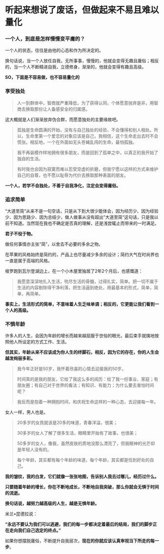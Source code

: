 # 听起来想说了废话，但做起来不易且难以量化

### 一个人，到底是怎样慢慢变平庸的？

一个人的状态，往往是由他的心态和作为所决定的。

换句话说，当一个人放任自我，无所事事，慢慢的，他就会变得无趣且庸俗；相反的，当一个人不断精进自我，立德修身，渐渐的，他就会变得有趣且高级。

**SO，下面是不容易做，也不容易量化的**

### 享受独处

> 人一到群体中，智商就严重降低，为了获得认同，个体愿意抛弃是非，用智商去换取那份让人备感安全的归属感。

这大概就是人们渐渐放弃伪合群，而愿意独处的主要缘故吧。

> 孤独是生命圆满的开始，没有与自己独处的经验，不会懂得和别人相处。所以，生命里第一个爱恋的对象应该是自己，我相信，这个生命走出去时不会慌张。相反地，一个在外面如无头苍蝇乱闯的生命，最怕孤独。



> 我不再装模作样地拥有很多朋友，而是回到了孤单之中，以真正的我开始了独自的生活。
>
> 
>
> 有时我也会因为寂寞而难以忍受空虚的折磨，但我宁愿以这样的方式来维护自己的自尊，也不愿以耻辱为代价去换取那种表面的朋友。



**一个人，若学不会独处，不善于自我净化，注定会变得庸俗。**

### 追求简单

“大道至简“从来不是一句空话，只是从下到大很少能体会，因为经历少、因为经验少、因为思路少、因为总结少，做人做事从没有超出”大道至简“这句话，只是我以前不知道。当然现在我也不确定是否真的理解，还是浅尝辄止而带来的一时满足。

**君子不役于物。**

做任何事情亦主张“简”，以舍去不必要的多余之物。

在苹果的风格始终是简约的，产品上也尽量减少多余的设计；简约大气在时尚界也一直是属于高端的风格。

梭罗跑到瓦尔登湖边上，在一个小木屋里独居了2年2个月后，也感慨道：

> 我愿意深深地扎入生活，吮尽生活的骨髓，过得扎实，简单。把一切不属于生活的内容剔除得干净利落，把生活逼到绝处，用最基本的形式，简单，简单，再简单。



**事实上，生活形式的简单，不意味着人生乏味单调；相反的，它更能让我们看到一个人的高级。**

### 不惧年龄

许多人的人生，会因为年龄的增长而越来越屈服于世俗的眼光，最后束手就擒地按照他人所设定的方式工作、生活。

**但其实，年龄从来不应该成为你人生的绊脚石，相反，因为它的存在，你的人生会越发绚丽多彩。**

> 我今年正好是50岁，我怀着欣喜的心情去迎接我的50岁。
>
> 
>
> 时间真的是我的朋友，它给了我这么多的阅历：给了我一份事业、家庭；有朋友圈；有自己对于世界的看法；有知识、有能力；为什么要去害怕时间呢？
>
> 
>
> 我反而是抱着一种拥抱时间，和庆祝生命这样的一种心态，去迎接每一年。

女人一样，男人也是。

> 20多岁的女孩就该是20多的味道，青春洋溢，很美；
>
> 
>
> 30多岁的女人了解了很多生活，眼睛里开始有了故事，也很美；
>
> 
>
> 50多岁的女人，像我，虽然皮肤的质地没那么漂亮了，但我眼神的光芒却是年轻人没有的。
>
> 
>
> 每个年龄，其实都有每个年龄的味道，每个年龄，其实都是恰到好处的自己。



**我的皱纹，我的白发，它们就像一张张地图，告诉别人我去过哪儿，经历过什么。**



**只要随着年龄的增长，你在不断地成长，不断地自我突破，那么你就会无惧于时间的流逝。**



**换句话说，越努力越高级的人生，越是无惧年龄。**



米兰•昆德拉说：



**“永远不要认为我们可以逃避，我们的每一步都决定着最后的结局，我们的脚步正在走向我们自己选定的终点。”**



如果你想摆脱庸俗，不断提升自我层次，**现在的你就应该认真审视当下所走的每一步**。


